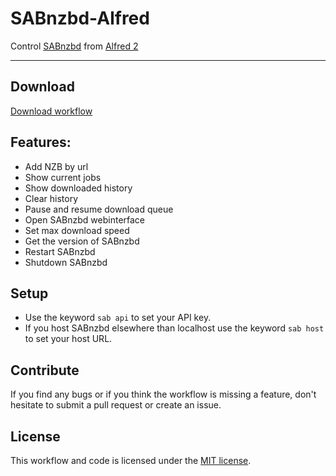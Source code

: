 SABnzbd-Alfred
==============

Control [SABnzbd](http://sabnzbd.org/) from [Alfred 2](http://www.alfredapp.com/)

------

## Download

[Download workflow](https://github.com/Fogh/SABnzbd-Alfred/raw/master/SABnzbd.alfredworkflow)

## Features: 

* Add NZB by url
* Show current jobs
* Show downloaded history
* Clear history
* Pause and resume download queue
* Open SABnzbd webinterface
* Set max download speed
* Get the version of SABnzbd
* Restart SABnzbd
* Shutdown SABnzbd

## Setup

* Use the keyword `sab api` to set your API key.
* If you host SABnzbd elsewhere than localhost use the keyword `sab host` to set your host URL.

## Contribute

If you find any bugs or if you think the workflow is missing a feature, don't hesitate to submit a pull request or create an issue.

## License

This workflow and code is licensed under the [MIT license](http://opensource.org/licenses/MIT).
